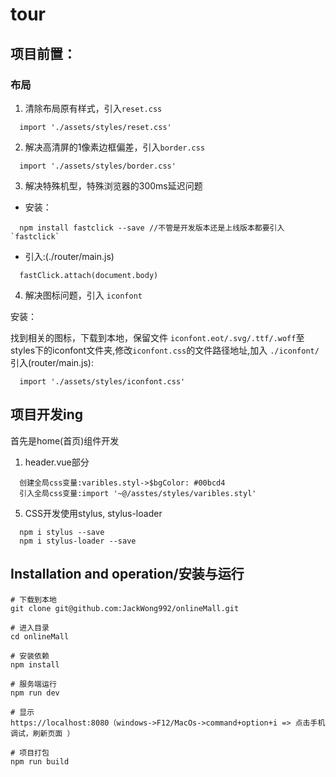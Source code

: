 # tour

## 项目前置：<br>
### 布局<br>
1. 清除布局原有样式，引入`reset.css`<br>
```
  import './assets/styles/reset.css'
```
2. 解决高清屏的1像素边框偏差，引入`border.css`<br>
```
  import './assets/styles/border.css'
```
3. 解决特殊机型，特殊浏览器的300ms延迟问题<br>

* 安装：
```
  npm install fastclick --save //不管是开发版本还是上线版本都要引入`fastclick`
```

* 引入:(./router/main.js)
```
  fastClick.attach(document.body)
```
4. 解决图标问题，引入 `iconfont`<br>

安装：<br>

找到相关的图标，下载到本地，保留文件 `iconfont.eot/.svg/.ttf/.woff`至styles下的iconfont文件夹,修改`iconfont.css`的文件路径地址,加入 `./iconfont/ `<br>
引入(router/main.js):<br>
```
  import './assets/styles/iconfont.css'
```
## 项目开发ing<br>
首先是home(首页)组件开发<br>
1. header.vue部分<br>
```
  创建全局css变量:varibles.styl->$bgColor: #00bcd4
  引入全局css变量:import '~@/asstes/styles/varibles.styl'

```

5. CSS开发使用stylus, stylus-loader
```
  npm i stylus --save
  npm i stylus-loader --save
```
## Installation and operation/安装与运行
```
# 下载到本地
git clone git@github.com:JackWong992/onlineMall.git

# 进入目录
cd onlineMall

# 安装依赖
npm install

# 服务端运行
npm run dev

# 显示
https://localhost:8080（windows->F12/MacOs->command+option+i => 点击手机调试，刷新页面 ）

# 项目打包
npm run build
```